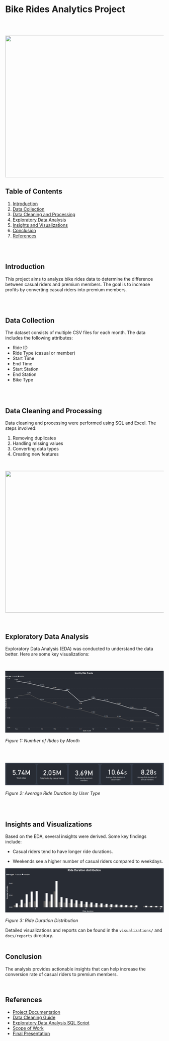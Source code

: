 # Bike Rides Analytics Project

<br>
<br>

<p align="center">
  <img width="550" height="450" src="https://github.com/user-attachments/assets/dbf3029b-bc25-4803-91d8-7517054ac7a3">
</p>


## Table of Contents
1. [Introduction](#introduction)
2. [Data Collection](#data-collection)
3. [Data Cleaning and Processing](#data-cleaning-and-processing)
4. [Exploratory Data Analysis](#exploratory-data-analysis)
5. [Insights and Visualizations](#insights-and-visualizations)
6. [Conclusion](#conclusion)
7. [References](#references)

<br>
<br>

## Introduction

This project aims to analyze bike rides data to determine the difference between casual riders and premium members. The goal is to increase profits by converting casual riders into premium members.


<br>
<br>

## Data Collection

The dataset consists of multiple CSV files for each month. The data includes the following attributes:


- Ride ID
- Ride Type (casual or member)
- Start Time
- End Time
- Start Station
- End Station
- Bike Type


<br>
<br>

## Data Cleaning and Processing

Data cleaning and processing were performed using SQL and Excel. The steps involved:


1. Removing duplicates
2. Handling missing values
3. Converting data types
4. Creating new features


<br>
<p align="center">
  <img width="550" height="450" src="https://github.com/user-attachments/assets/7c306aac-c9a1-4c3a-92d4-acbad7416110">
</p>
<br>

## Exploratory Data Analysis
Exploratory Data Analysis (EDA) was conducted to understand the data better. Here are some key visualizations:

<br> 

![Rides by Month](visualizations/chart/Monthly_Ride_Trends.png)


*Figure 1: Number of Rides by Month*

<br>
<br>

![Average Ride Duration](visualizations/chart/KPIs.png)


*Figure 2: Average Ride Duration by User Type*


<br>
<br>

## Insights and Visualizations

Based on the EDA, several insights were derived. Some key findings include:

- Casual riders tend to have longer ride durations.

- Weekends see a higher number of casual riders compared to weekdays.


![Ride Duration Distribution](visualizations/chart/Ride_Duration_Distribution.png)


*Figure 3: Ride Duration Distribution*

Detailed visualizations and reports can be found in the `visualizations/` and `docs/reports` directory.
<br>
<br>


## Conclusion

The analysis provides actionable insights that can help increase the conversion rate of casual riders to premium members.

<br>


## References

- [Project Documentation](docs/reports/Project_Documentation.pdf)
- [Data Cleaning Guide](docs/guides/Cleaning_log.pdf)
- [Exploratory Data Analysis SQL Script](src/Bike_Rides.sql)
- [Scope of Work](docs/reports/Scope_Of_Work.pdf)
- [Final Presentation](docs/reports/Final_Presentation.pdf)

